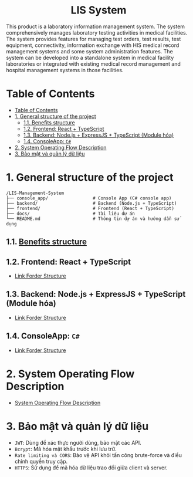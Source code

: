 <h1 align="center">LIS System</h1>

This product is a laboratory information management system. The system comprehensively manages laboratory testing activities in medical facilities. The system provides features for managing test orders, test results, test equipment, connectivity, information exchange with HIS medical record management systems and some system administration features. The system can be developed into a standalone system in medical facility laboratories or integrated with existing medical record management and hospital management systems in those facilities.

# Table of Contents

- [Table of Contents](#table-of-contents)
- [1. General structure of the project](#1-general-structure-of-the-project)
  - [1.1. Benefits structure](#11-benefits-structure)
  - [1.2. Frontend: React + TypeScript](#12-frontend-react--typescript)
  - [1.3. Backend: Node.js + ExpressJS + TypeScript (Module hóa)](#13-backend-nodejs--expressjs--typescript-module-hóa)
  - [1.4. ConsoleApp: `C#`](#14-consoleapp-c)
- [2. System Operating Flow Description](#2-system-operating-flow-description)
- [3. Bảo mật và quản lý dữ liệu](#3-bảo-mật-và-quản-lý-dữ-liệu)

# 1. General structure of the project

```
/LIS-Management-System
├── console_app/                 # Console App (C# console app)
├── backend/                     # Backend (Node.js + TypeScript)
├── frontend/                    # Frontend (React + TypeScript)
├── docs/                        # Tài liệu dự án
└── README.md                    # Thông tin dự án và hướng dẫn sử dụng
```

## 1.1. [Benefits structure](docs/structures/Benefits.md)

## 1.2. Frontend: React + TypeScript

- [Link Forder Structure](docs/structures/FRONTEND.md)

## 1.3. Backend: Node.js + ExpressJS + TypeScript (Module hóa)

- [Link Forder Structure](docs/structures/BACKEND.md)

## 1.4. ConsoleApp: `C#`

- [Link Forder Structure](docs/structures/LisConsoleApp.md)

# 2. System Operating Flow Description

- [System Operating Flow Description](docs/structures/SystemOperatingFlowDescription.md)

# 3. Bảo mật và quản lý dữ liệu

- `JWT`: Dùng để xác thực người dùng, bảo mật các API.
- `Bcrypt`: Mã hóa mật khẩu trước khi lưu trữ.
- `Rate limiting và CORS`: Bảo vệ API khỏi tấn công brute-force và điều chỉnh quyền truy cập.
- `HTTPS`: Sử dụng để mã hóa dữ liệu trao đổi giữa client và server.
